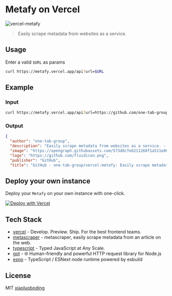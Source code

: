 # Metafy on Vercel

![vercel-metafy](https://vercelbadge.vercel.app/api/one-tab-group/metafy)

> Easily scrape metadata from websites as a service.

## Usage

Enter a valid `$URL` as params

```bash
curl https://metafy.vercel.app/api?url=$URL
```

## Example

### Input

```bash
curl https://metafy.vercel.app/api?url=https://github.com/one-tab-group/vercel-metafy
```

### Output

```json
{
  "author": "one-tab-group",
  "description": "Easily scrape metadata from websites as a service. - GitHub - one-tab-group/vercel-metafy: Easily scrape metadata from websites as a service.",
  "image": "https://opengraph.githubassets.com/573d8cfe6211260f1a511e86cd042858b6aadb1a7a20b9e07fff9b779f54654b/one-tab-group/vercel-metafy",
  "logo": "https://github.com/fluidicon.png",
  "publisher": "GitHub",
  "title": "GitHub - one-tab-group/vercel-metafy: Easily scrape metadata from websites as a service.",
```

## Deploy your own instance

Deploy your `Metafy` on your own instance with one-click.

[![Deploy with Vercel](https://vercel.com/button)](https://vercel.com/new/clone?repository-url=https%3A%2F%2Fgithub.com%2Fone-tab-group%2Fvercel-metafy)

## Tech Stack

- [vercel](https://vercel.com/) - Develop. Preview. Ship. For the best frontend teams.
- [metascraper](https://metascraper.js.org/) - metascraper, easily scrape metadata from an article on the web.
- [typescript](https://www.typescriptlang.org/) - Typed JavaScript at Any Scale.
- [got](https://github.com/sindresorhus/got) - 🌐 Human-friendly and powerful HTTP request library for Node.js
- [esno](https://github.com/antfu/esno) - TypeScript / ESNext node runtime powered by esbuild

## License

MIT [xiaoluoboding](https://github.com/xiaoluoboding)
